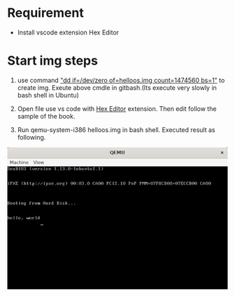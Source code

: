 # Requirement
+ Install vscode extension Hex Editor

# Start img steps

1. use command ["dd if=/dev/zero of=helloos.img count=1474560 bs=1"](https://www.runoob.com/linux/linux-comm-dd.html) to create img. Exeute above cmdle in gitbash.(Its execute very slowly in bash shell in Ubuntu)

2. Open file use vs code with [Hex Editor](https://marketplace.visualstudio.com/items?itemName=ms-vscode.hexeditor) extension. Then edit follow the sample of the book.

3. Run qemu-system-i386 helloos.img in bash shell. Executed result as following.

![os-start-from-the-img](./images/OSStartFromImg.png)